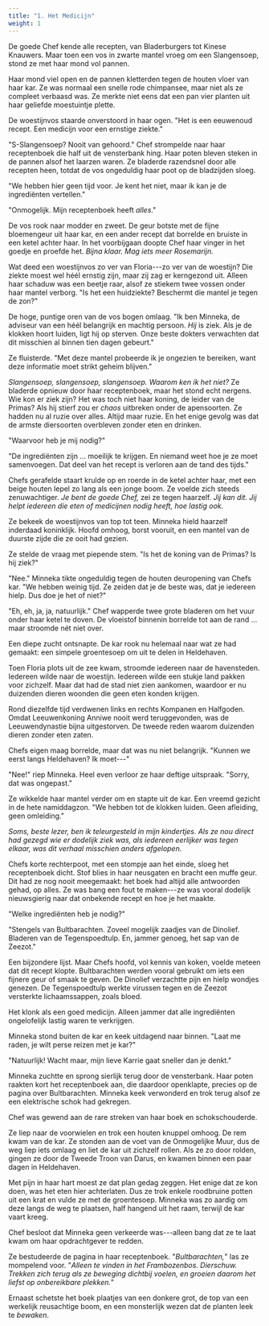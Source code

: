 ```yaml
---
title: "1. Het Medicijn"
weight: 1
---
```


De goede Chef kende alle recepten, van Bladerburgers tot Kinese Knauwers. Maar toen een vos in zwarte mantel vroeg om een Slangensoep, stond ze met haar mond vol pannen. 

Haar mond viel open en de pannen kletterden tegen de houten vloer van haar kar. Ze was normaal een snelle rode chimpansee, maar niet als ze compleet verbaasd was. Ze merkte niet eens dat een pan vier planten uit haar geliefde moestuintje plette.

De woestijnvos staarde onverstoord in haar ogen. "Het is een eeuwenoud recept. Een medicijn voor een ernstige ziekte."

"S-Slangensoep? Nooit van gehoord." Chef strompelde naar haar receptenboek die half uit de vensterbank hing. Haar poten bleven steken in de pannen alsof het laarzen waren. Ze bladerde razendsnel door alle recepten heen, totdat de vos ongeduldig haar poot op de bladzijden sloeg.

"We hebben hier geen tijd voor. Je kent het niet, maar ik kan je de ingrediënten vertellen."

"Onmogelijk. Mijn receptenboek heeft _alles_."

De vos rook naar modder en zweet. De geur botste met de fijne bloemengeur uit haar kar, en een ander recept dat borrelde en bruiste in een ketel achter haar. In het voorbijgaan doopte Chef haar vinger in het goedje en proefde het. _Bijna klaar. Mag iets meer Rosemarijn._

Wat deed een woestijnvos zo ver van Floria---zo ver van de woestijn? Die ziekte moest wel héél ernstig zijn, maar zij zag er kerngezond uit. Alleen haar schaduw was een beetje raar, alsof ze stiekem twee vossen onder haar mantel verborg. "Is het een huidziekte? Beschermt die mantel je tegen de zon?"

De hoge, puntige oren van de vos bogen omlaag. "Ik ben Minneka, de adviseur van een héél belangrijk en machtig persoon. _Hij_ is ziek. Als je de klokken hoort luiden, ligt hij op sterven. Onze beste dokters verwachten dat dit misschien al binnen tien dagen gebeurt."

Ze fluisterde. "Met deze mantel probeerde ik je ongezien te bereiken, want deze informatie moet strikt geheim blijven."

_Slangensoep, slangensoep, slangensoep. Waarom ken ik het niet?_ Ze bladerde opnieuw door haar receptenboek, maar het stond echt nergens. Wie kon er ziek zijn? Het was toch niet haar koning, de leider van de Primas? Als hij stierf zou er _chaos_ uitbreken onder de apensoorten. Ze hadden nu al ruzie over alles. Altijd maar ruzie. En het enige gevolg was dat de armste diersoorten overbleven zonder eten en drinken.

"Waarvoor heb je mij nodig?"

"De ingrediënten zijn ... moeilijk te krijgen. En niemand weet hoe je ze moet samenvoegen. Dat deel van het recept is verloren aan de tand des tijds."

Chefs gerafelde staart krulde op en roerde in de ketel achter haar, met een beige houten lepel zo lang als een jonge boom. Ze voelde zich steeds zenuwachtiger. _Je bent de goede Chef,_ zei ze tegen haarzelf. _Jij kan dit. Jij helpt iedereen die eten of medicijnen nodig heeft, hoe lastig ook._

Ze bekeek de woestijnvos van top tot teen. Minneka hield haarzelf inderdaad koninklijk. Hoofd omhoog, borst vooruit, en een mantel van de duurste zijde die ze ooit had gezien.

Ze stelde de vraag met piepende stem. "Is het de koning van de Primas? Is hij ziek?"

"Nee." Minneka tikte ongeduldig tegen de houten deuropening van Chefs kar. "We hebben weinig tijd. Ze zeiden dat je de beste was, dat je iedereen hielp. Dus doe je het of niet?"

"Eh, eh, ja, ja, natuurlijk." Chef wapperde twee grote bladeren om het vuur onder haar ketel te doven. De vloeistof binnenin borrelde tot aan de rand ... maar stroomde nét niet over. 

Een diepe zucht ontsnapte. De kar rook nu helemaal naar wat ze had gemaakt: een simpele groentesoep om uit te delen in Heldehaven. 

Toen Floria plots uit de zee kwam, stroomde iedereen naar de havensteden. Iedereen wilde naar de woestijn. Iedereen wilde een stukje land pakken voor zichzelf. Maar dat had de stad niet zien aankomen, waardoor er nu duizenden dieren woonden die geen eten konden krijgen.

Rond diezelfde tijd verdwenen links en rechts Kompanen en Halfgoden. Omdat Leeuwenkoning Anniwe nooit werd teruggevonden, was de Leeuwendynastie bijna uitgestorven. De tweede reden waarom duizenden dieren zonder eten zaten.

Chefs eigen maag borrelde, maar dat was nu niet belangrijk. "Kunnen we eerst langs Heldehaven? Ik moet---"

"Nee!" riep Minneka. Heel even verloor ze haar deftige uitspraak. "Sorry, dat was ongepast." 

Ze wikkelde haar mantel verder om en stapte uit de kar. Een vreemd gezicht in de hete namiddagzon. "We hebben tot de klokken luiden. Geen afleiding, geen omleiding."

_Soms, beste lezer, ben ik teleurgesteld in mijn kindertjes. Als ze nou direct had gezegd wie er dodelijk ziek was, als iedereen eerlijker was tegen elkaar, was dit verhaal misschien anders afgelopen._

Chefs korte rechterpoot, met een stompje aan het einde, sloeg het receptenboek dicht. Stof blies in haar neusgaten en bracht een muffe geur. Dit had ze nog nooit meegemaakt: het boek had altijd alle antwoorden gehad, op alles. Ze was bang een fout te maken---ze was vooral dodelijk nieuwsgierig naar dat onbekende recept en hoe je het maakte.

"Welke ingrediënten heb je nodig?"

"Stengels van Bultbarachten. Zoveel mogelijk zaadjes van de Dinolief. Bladeren van de Tegenspoedtulp. En, jammer genoeg, het sap van de Zeezot."

Een bijzondere lijst. Maar Chefs hoofd, vol kennis van koken, voelde meteen dat dit recept klopte. Bultbarachten werden vooral gebruikt om iets een fijnere geur of smaak te geven. De Dinolief verzachtte pijn en hielp wondjes genezen. De Tegenspoedtulp werkte virussen tegen en de Zeezot versterkte lichaamssappen, zoals bloed.

Het klonk als een goed medicijn. Alleen jammer dat alle ingrediënten ongelofelijk lastig waren te verkrijgen.

Minneka stond buiten de kar en keek uitdagend naar binnen. "Laat me raden, je wilt perse reizen met je kar?"

"Natuurlijk! Wacht maar, mijn lieve Karrie gaat sneller dan je denkt." 

Minneka zuchtte en sprong sierlijk terug door de vensterbank. Haar poten raakten kort het receptenboek aan, die daardoor openklapte, precies op de pagina over Bultbarachten. Minneka keek verwonderd en trok terug alsof ze een elektrische schok had gekregen. 

Chef was gewend aan de rare streken van haar boek en schokschouderde.

Ze liep naar de voorwielen en trok een houten knuppel omhoog. De rem kwam van de kar. Ze stonden aan de voet van de Onmogelijke Muur, dus de weg liep iets omlaag en liet de kar uit zichzelf rollen. Als ze zo door rolden, gingen ze door de Tweede Troon van Darus, en kwamen binnen een paar dagen in Heldehaven.

Met pijn in haar hart moest ze dat plan gedag zeggen. Het enige dat ze kon doen, was het eten hier achterlaten. Dus ze trok enkele roodbruine potten uit een krat en vulde ze met de groentesoep. Minneka was zo aardig om deze langs de weg te plaatsen, half hangend uit het raam, terwijl de kar vaart kreeg. 

Chef besloot dat Minneka geen verkeerde was---alleen bang dat ze te laat kwam om haar opdrachtgever te redden.

Ze bestudeerde de pagina in haar receptenboek. "_Bultbarachten,_" las ze mompelend voor. "_Alleen te vinden in het Frambozenbos. Dierschuw. Trekken zich terug als ze beweging dichtbij voelen, en groeien daarom het liefst op onbereikbare plekken._"

Ernaast schetste het boek plaatjes van een donkere grot, de top van een werkelijk reusachtige boom, en een monsterlijk wezen dat de planten leek te _bewaken_.
